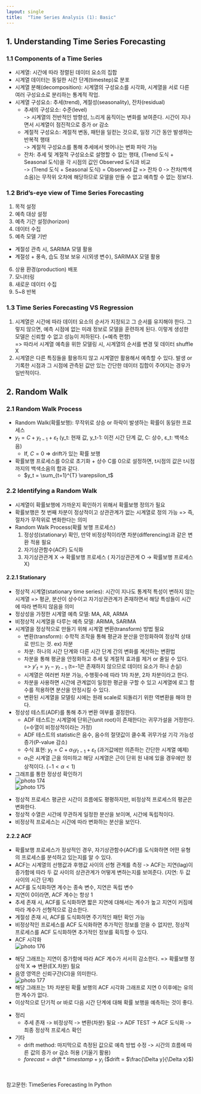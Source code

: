 ```yaml
---
layout: single
title:  "Time Series Analysis (1): Basic"
---
```


## 1. Understanding Time Series Forecasting
### 1.1 Components of a Time Series
- 시계열: 시간에 따라 정렬된 데이터 요소의 집합
- 시계열 데이터는 동일한 시간 단계(timestep)로 분포
- 시계열 분해(decomposition): 시계열의 구성요소를 시각화, 시계열을 서로 다른 여러 구성요소로 분리하는 통계적 작업.
- 시계열 구성요소: 추세(trend), 계절성(seasonality), 잔차(residual)
  - 추세의 구성요소: 수준(level)                
    -> 시계열의 전반적인 방향성, 느리게 움직이는 변화를 보여준다. 시간이 지나면서 시계열이 점진적으로 증가 or 감소
  - 계절적 구성요소: 계절적 변동, 패턴을 일컫는 것으로, 일정 기간 동안 발생하는 반복적 행태               
    -> 계절적 구성요소를 통해 추세에서 벗어나는 변화 파악 가능
  - 잔차: 추세 및 계절적 구성요소로 설명할 수 없는 행태, (Trend 도식 + Seasonal 도식)을 각 시점의 값인 Observed 도식과 비교       
    -> (Trend 도식 + Seasonal 도식) = Observed 값 => 잔차 0
    -> 잔차(백색소음)는 무작위 오차에 해당하므로 모델을 만들 수 없고 예측할 수 없는 정보다.

### 1.2 Brid’s-eye view of Time Series Forecasting
1. 목적 설정
2. 예측 대상 설정
3. 예측 기간 설정(horizon)
4. 데이터 수집
5. 예측 모델 기반
  - 계절성 관측 시, SARIMA 모델 활용
  - 계절성 + 풍속, 습도 정보 보유 시(외생 변수), SARIMAX 모델 활용
6. 상용 환경(production) 배포
7. 모니터링
8. 새로운 데이터 수집
9. 5~8 반복
  
### 1.3 Time Series Forecasting VS Regression
1. 시계열은 시간에 따라 데이터 요소의 순서가 지정되고 그 순서를 유지해야 한다. 그렇지 않으면, 예측 시점에 없는 미래 정보로 모델을 훈련하게 된다. 이렇게 생성한 모델은 신뢰할 수 없고 성능이 저하된다. (=예측 편향)     
  =>  따라서 시계열 예측을 위한 모델링 시, 시계열의 순서를 변경 및 데이터 shuffle X
2. 시계열은 다른 특징들을 활용하지 않고 시계열만 활용해서 예측할 수 있다. 발생 or 기록한 시점과 그 시점에 관측된 값만 있는 간단한 데이터 집합이 주어지는 경우가 일반적이다.

## 2. Random Walk
### 2.1 Random Walk Process
- Random Walk(확률보행): 무작위로 상승 or 하락이 발생하는 확률이 동일한 프로세스      
- $y_t = C + y_{t-1} + \varepsilon_t$ (y_t: 현재 값, y_t-1: 이전 시간 단계 값, C: 상수, ε_t: 백색소음)          
  * If, $C = 0$ => drift가 있는 확률 보행
- 확률보행 프로세스를 0으로 초기화 + 상수 C를 0으로 설정하면, t시점의 값은 t시점까지의 백색소음의 합과 같다.                
  * $y_t = \sum_{t=1}^{T} \varepsilon_t$

### 2.2 Identifying a Random Walk
- 시계열이 확률보행에 가까운지 확인하기 위해서 확률보행 정의가 필요
- 확률보행은 첫 번째 차분이 정상적이고 상관관계가 없는 시계열로 정의 가능 => 즉, 절차가 무작위로 변화한다는 의미     
- Random Walk Process(확률 보행 프로세스)           
  1. 정상성(stationary) 확인, 만약 비정상적이라면 차분(differencing)과 같은 변환 적용 필요
  2. 자기상관함수(ACF) 도식화
  3. 자기상관관계 X -> 확률보행 프로세스 ( 자기상관관계 O -> 확률보행 프로세스 X)
  
#### 2.2.1 Stationary
- 정상적 시계열(stationary time series): 시간이 지나도 통계적 특성이 변하지 않는 시계열
  => 평균, 분산이 상수이고 자기상관관계가 존재하면서 해당 특성들이 시간에 따라 변하지 않음을 의미
- 정상성을 가정한 시계열 예측 모델: MA, AR, ARMA
- 비정상적 시계열을 다루는 예측 모델: ARIMA, SARIMA
- 시계열을 정상적으로 만들기 위해 시계열 변환(transform) 방법 필요
  * 변환(transform): 수학적 조작을 통해 평균과 분산을 안정화하여 정상적 상태로 만드는 것. ex) 차분
  * 차분: 하나의 시간 단계와 다른 시간 단계 간의 변화를 계산하는 변환법
  * 차분을 통해 평균을 안정화하고 추세 및 계절적 효과를 제거 or 줄일 수 있다.
    => $y'_t = y_t - y_{t-1}$ (t=-1은 존재하지 않으므로 데이터 요소가 하나 손실)
  * 시계열은 여러번 차분 가능, 수행횟수에 따라 1차 차분, 2차 차분이라고 한다.
  * 차분을 사용하면 시간에 관계없이 일정한 평균을 구할 수 있고 시계열에 로그 함수를 적용하면 분산을 안정시킬 수 있다.
  * 변환된 시계열을 모델링 시에는 원래 scale로 되돌리기 위한 역변환을 해야 한다.
- 정상성 테스트(ADF)를 통해 추가 변환 여부를 결정한다.
  * ADF 테스트는 시계열에 단위근(unit root)이 존재한다는 귀무가설을 거정한다.(=수열이 비정상적이라는 가정)
  * ADF 테스트의 statistic은 음수, 음수의 절댓값이 클수록 귀무가설 기각 가능성 증가(P-value 감소)
  * 수식 표현: $y_t = C + \alpha_1 y_{t-1} + \varepsilon_t$ (과거값에만 의존하는 간단한 시계열 예제)
  * $\alpha_1$은 시계열 근을 의미하고 해당 시계열은 근이 단위 원 내에 있을 경우에만 정상적이다. ($-1 < \alpha < 1$)
- 그래프를 통한 정상성 확인하기           
![photo 174](/assets/img/blog/img174.png)          
![photo 175](/assets/img/blog/img175.png)       
* 정상적 프로세스 평균은 시간이 흐름에도 평평하지만, 비정상적 프로세스의 평균은 변화한다.
* 정상적 수열은 시간에 무관하게 일정한 분산을 보이며, 시간에 독립적이다.
* 비정상적 프로세스는 시간에 따라 변화하는 분산을 보인다.     

#### 2.2.2 ACF
- 확률보행 프로세스가 정상적인 경우, 자기상관함수(ACF)를 도식화하면 어떤 유형의 프로세스를 분석하고 있는지를 알 수 있다.
- ACF는 시계열의 선행값과 후행값 사이의 선형 관계를 측정 -> ACF는 지연(lag)이 증가함에 따라 두 값 사이의 상관관계가 어떻게 변하는지를 보여준다. (지연: 두 값 사이의 시간 단계)
- ACF를 도식화하면 계수는 종속 변수, 지연은 독립 변수
- 지연이 0이라면, ACF 계수는 항상 1
- 추세 존재 시, ACF를 도식화하면 짧은 지연에 대해서는 계수가 높고 지연이 커짐에 따라 계수가 선형적으로 감소한다.
- 계절성 존재 시, ACF를 도식화하면 주기적인 패턴 확인 가능
- 비정상적인 프로세스를 ACF 도식화하면 추가적인 정보를 얻을 수 없지만, 정상적 프로세스를 ACF 도식화하면 추가적인 정보를 획득할 수 있다.
- ACF 시각화        
![photo 176](/assets/img/blog/img176.png)         
* 해당 그래프는 지연이 증가함에 따라 ACF 계수가 서서히 감소한다. => 확률보행 정상적 X => 변환(EX.차분) 필요
* 음영 영역은 신뢰구간(CI)을 의미한다.                 
![photo 177](/assets/img/blog/img177.png)           
* 해당 그래프는 1차 차분된 확률 보행의 ACF 시각화 그래프로 지연 0 이후에는 유의한 계수가 없다.
* 이상적으로 단기적 or 바로 다음 시간 단계에 대해 확률 보행을 예측하는 것이 좋다.
- 정리
  * 추세 존재 -> 비정상적 -> 변환(차분) 필요 -> ADF TEST -> ACF 도식화 -> 최종 정상적 프로세스 확인
- 기타
  * drift method: 마지막으로 측정된 값으로 예측 방법 수정 -> 시간의 흐름에 따른 값의 증가 or 감소 허용 (기울기 활용)
  * $forecast = drift * timestamp + y_i$ ($drift = $\frac{\Delta y}{\Delta x}$)
<br>           


참고문헌: TimeSeries Forecasting In Python
